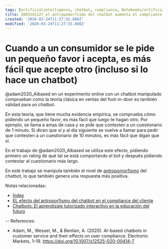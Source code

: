 ```yaml
---
tags: [artificialintelligence, chatbot, compliance, Notebooks/artificialintelligence, footinthedoor]
title: 2003241127_el antropomorfismo del chatbot aumenta el compliance
created: '2020-03-24T11:27:55.880Z'
modified: '2020-03-24T11:27:55.880Z'
---
```


# Cuando a un consumidor se le pide un pequeño favor i acepta, es más fácil que acepte otro (incluso si lo hace un chatbot)

@adam2020_AIbased en un experimento online con un chatbot manipulado comprueban como la teoría clásica en ventas del foot-in-door es también válidad para un chatbot.

En esta teoría, que tiene mucha evidencia empírica, se comprueba cómo pidiendo un pequeño favor, es más fácil que luego te hagan otro. Por ejemplo, se llama a amas de casa y se pide que contesten a un cuestionario de 1 minuto. Si dicen que sí y al día siguiente se vuelve a llamar para pedir que contesten a un cuestionario de 10 minutos, es más fácil que digan que sí.

En el trabajo de @adam2020_AIbased se utiliza este efecto, pidiendo primero un rating de qué tal se está comportando el bot y después pidiendo contestar al cuestionario más largo.

En este trabajo se manipula también el nivel de [antropomorfismo](2003241127_chatbotsycustomercompliance.md) del chatbot, lo que también genera una respuesta más positiva. 

Notas relacionadas:

- [Index](_2003101705_index.md)
- [EL efecto del antroporfismo del chatbot en el compliance del cliente](2003241127_chatbotsycustomercompliance.md)
- [Chatbots: El aprendizaje tutorizado interactivo en la educación del futuro](2003101700_aprendizaje_interactivo_educacion_futuro.md)

--
References:

- Adam, M., Wessel, M., & Benlian, A. (2020). AI-based chatbots in customer service and their effects on user compliance. Electronic Markets, 1–19. https://doi.org/10.1007/s12525-020-00414-7